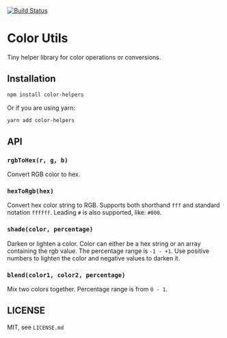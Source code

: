 [![Build Status](https://travis-ci.org/marvinhagemeister/color-utils.svg?branch=master)](https://travis-ci.org/marvinhagemeister/color-utils)

# Color Utils

Tiny helper library for color operations or conversions.

## Installation

```bash
npm install color-helpers
```

Or if you are using yarn:

```bash
yarn add color-helpers
```

## API

### `rgbToHex(r, g, b)`

Convert RGB color to hex.

### `hexToRgb(hex)`

Convert hex color string to RGB. Supports both shorthand `fff` and standard notation `ffffff`.
Leading `#` is also supported, like: `#000`.

### `shade(color, percentage)`

Darken or lighten a color. Color can either be a hex string or an array containing the rgb value.
The percentage range is `-1 - +1`. Use positive numbers to lighten the color and negative
values to darken it.

### `blend(color1, color2, percentage)`

Mix two colors together. Percentage range is from `0 - 1`.

## LICENSE

MIT, see `LICENSE.md`
